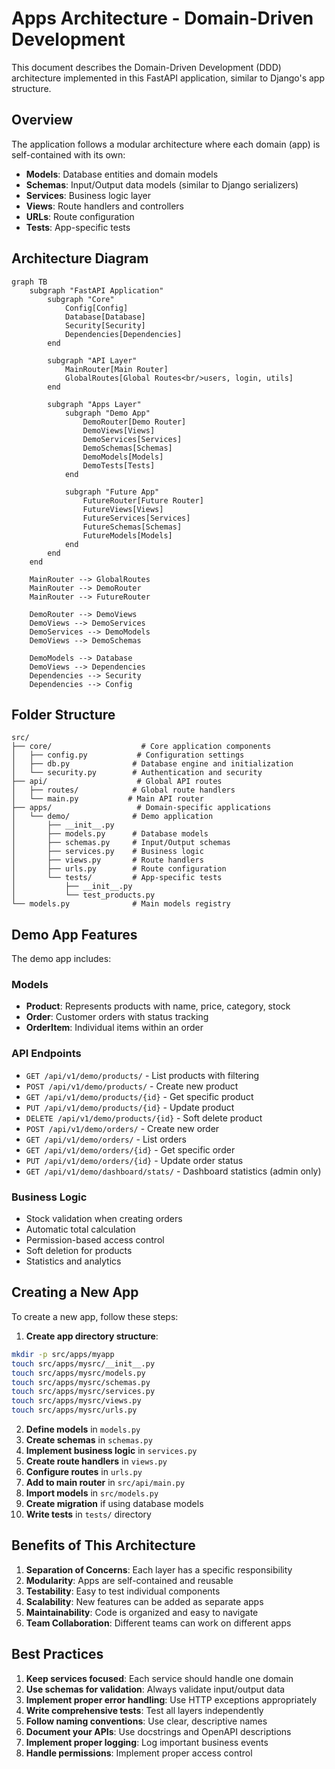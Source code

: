 # Apps Architecture - Domain-Driven Development

This document describes the Domain-Driven Development (DDD) architecture implemented in this FastAPI application, similar to Django's app structure.

## Overview

The application follows a modular architecture where each domain (app) is self-contained with its own:
- **Models**: Database entities and domain models
- **Schemas**: Input/Output data models (similar to Django serializers)
- **Services**: Business logic layer
- **Views**: Route handlers and controllers
- **URLs**: Route configuration
- **Tests**: App-specific tests

## Architecture Diagram

```mermaid
graph TB
    subgraph "FastAPI Application"
        subgraph "Core"
            Config[Config]
            Database[Database]
            Security[Security]
            Dependencies[Dependencies]
        end
        
        subgraph "API Layer"
            MainRouter[Main Router]
            GlobalRoutes[Global Routes<br/>users, login, utils]
        end
        
        subgraph "Apps Layer"
            subgraph "Demo App"
                DemoRouter[Demo Router]
                DemoViews[Views]
                DemoServices[Services]
                DemoSchemas[Schemas]
                DemoModels[Models]
                DemoTests[Tests]
            end
            
            subgraph "Future App"
                FutureRouter[Future Router]
                FutureViews[Views]
                FutureServices[Services]
                FutureSchemas[Schemas]
                FutureModels[Models]
            end
        end
    end
    
    MainRouter --> GlobalRoutes
    MainRouter --> DemoRouter
    MainRouter --> FutureRouter
    
    DemoRouter --> DemoViews
    DemoViews --> DemoServices
    DemoServices --> DemoModels
    DemoViews --> DemoSchemas
    
    DemoModels --> Database
    DemoViews --> Dependencies
    Dependencies --> Security
    Dependencies --> Config
```

## Folder Structure

```
src/
├── core/                    # Core application components
│   ├── config.py           # Configuration settings
│   ├── db.py              # Database engine and initialization
│   └── security.py        # Authentication and security
├── api/                    # Global API routes
│   ├── routes/            # Global route handlers
│   └── main.py           # Main API router
├── apps/                   # Domain-specific applications
│   └── demo/              # Demo application
│       ├── __init__.py
│       ├── models.py      # Database models
│       ├── schemas.py     # Input/Output schemas
│       ├── services.py    # Business logic
│       ├── views.py       # Route handlers
│       ├── urls.py        # Route configuration
│       └── tests/         # App-specific tests
│           ├── __init__.py
│           └── test_products.py
└── models.py              # Main models registry
```

## Demo App Features

The demo app includes:

### Models
- **Product**: Represents products with name, price, category, stock
- **Order**: Customer orders with status tracking
- **OrderItem**: Individual items within an order

### API Endpoints
- `GET /api/v1/demo/products/` - List products with filtering
- `POST /api/v1/demo/products/` - Create new product
- `GET /api/v1/demo/products/{id}` - Get specific product
- `PUT /api/v1/demo/products/{id}` - Update product
- `DELETE /api/v1/demo/products/{id}` - Soft delete product
- `POST /api/v1/demo/orders/` - Create new order
- `GET /api/v1/demo/orders/` - List orders
- `GET /api/v1/demo/orders/{id}` - Get specific order
- `PUT /api/v1/demo/orders/{id}` - Update order status
- `GET /api/v1/demo/dashboard/stats/` - Dashboard statistics (admin only)

### Business Logic
- Stock validation when creating orders
- Automatic total calculation
- Permission-based access control
- Soft deletion for products
- Statistics and analytics

## Creating a New App

To create a new app, follow these steps:

1. **Create app directory structure**:
```bash
mkdir -p src/apps/myapp
touch src/apps/mysrc/__init__.py
touch src/apps/mysrc/models.py
touch src/apps/mysrc/schemas.py
touch src/apps/mysrc/services.py
touch src/apps/mysrc/views.py
touch src/apps/mysrc/urls.py
```

2. **Define models** in `models.py`
3. **Create schemas** in `schemas.py`
4. **Implement business logic** in `services.py`
5. **Create route handlers** in `views.py`
6. **Configure routes** in `urls.py`
7. **Add to main router** in `src/api/main.py`
8. **Import models** in `src/models.py`
9. **Create migration** if using database models
10. **Write tests** in `tests/` directory

## Benefits of This Architecture

1. **Separation of Concerns**: Each layer has a specific responsibility
2. **Modularity**: Apps are self-contained and reusable
3. **Testability**: Easy to test individual components
4. **Scalability**: New features can be added as separate apps
5. **Maintainability**: Code is organized and easy to navigate
6. **Team Collaboration**: Different teams can work on different apps

## Best Practices

1. **Keep services focused**: Each service should handle one domain
2. **Use schemas for validation**: Always validate input/output data
3. **Implement proper error handling**: Use HTTP exceptions appropriately
4. **Write comprehensive tests**: Test all layers independently
5. **Follow naming conventions**: Use clear, descriptive names
6. **Document your APIs**: Use docstrings and OpenAPI descriptions
7. **Implement proper logging**: Log important business events
8. **Handle permissions**: Implement proper access control